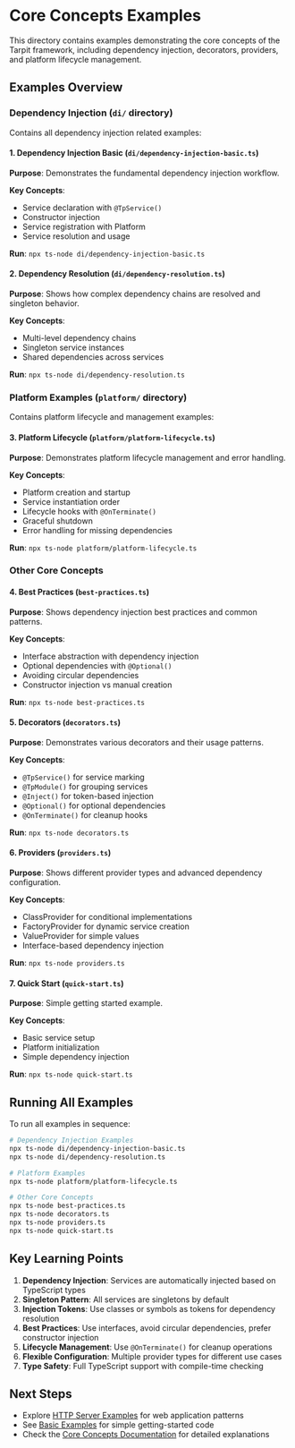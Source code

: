 # Core Concepts Examples

This directory contains examples demonstrating the core concepts of the Tarpit framework, including dependency injection, decorators, providers, and platform lifecycle management.

## Examples Overview

### Dependency Injection (`di/` directory)

Contains all dependency injection related examples:

#### 1. Dependency Injection Basic (`di/dependency-injection-basic.ts`)

**Purpose**: Demonstrates the fundamental dependency injection workflow.

**Key Concepts**:
- Service declaration with `@TpService()`
- Constructor injection
- Service registration with Platform
- Service resolution and usage

**Run**: `npx ts-node di/dependency-injection-basic.ts`

#### 2. Dependency Resolution (`di/dependency-resolution.ts`)

**Purpose**: Shows how complex dependency chains are resolved and singleton behavior.

**Key Concepts**:
- Multi-level dependency chains
- Singleton service instances
- Shared dependencies across services

**Run**: `npx ts-node di/dependency-resolution.ts`

### Platform Examples (`platform/` directory)

Contains platform lifecycle and management examples:

#### 3. Platform Lifecycle (`platform/platform-lifecycle.ts`)

**Purpose**: Demonstrates platform lifecycle management and error handling.

**Key Concepts**:
- Platform creation and startup
- Service instantiation order
- Lifecycle hooks with `@OnTerminate()`
- Graceful shutdown
- Error handling for missing dependencies

**Run**: `npx ts-node platform/platform-lifecycle.ts`

### Other Core Concepts

#### 4. Best Practices (`best-practices.ts`)

**Purpose**: Shows dependency injection best practices and common patterns.

**Key Concepts**:
- Interface abstraction with dependency injection
- Optional dependencies with `@Optional()`
- Avoiding circular dependencies
- Constructor injection vs manual creation

**Run**: `npx ts-node best-practices.ts`

#### 5. Decorators (`decorators.ts`)

**Purpose**: Demonstrates various decorators and their usage patterns.

**Key Concepts**:
- `@TpService()` for service marking
- `@TpModule()` for grouping services
- `@Inject()` for token-based injection
- `@Optional()` for optional dependencies
- `@OnTerminate()` for cleanup hooks

**Run**: `npx ts-node decorators.ts`

#### 6. Providers (`providers.ts`)

**Purpose**: Shows different provider types and advanced dependency configuration.

**Key Concepts**:
- ClassProvider for conditional implementations
- FactoryProvider for dynamic service creation
- ValueProvider for simple values
- Interface-based dependency injection

**Run**: `npx ts-node providers.ts`

#### 7. Quick Start (`quick-start.ts`)

**Purpose**: Simple getting started example.

**Key Concepts**:
- Basic service setup
- Platform initialization
- Simple dependency injection

**Run**: `npx ts-node quick-start.ts`

## Running All Examples

To run all examples in sequence:

```bash
# Dependency Injection Examples
npx ts-node di/dependency-injection-basic.ts
npx ts-node di/dependency-resolution.ts

# Platform Examples
npx ts-node platform/platform-lifecycle.ts

# Other Core Concepts
npx ts-node best-practices.ts
npx ts-node decorators.ts
npx ts-node providers.ts
npx ts-node quick-start.ts
```

## Key Learning Points

1. **Dependency Injection**: Services are automatically injected based on TypeScript types
2. **Singleton Pattern**: All services are singletons by default
3. **Injection Tokens**: Use classes or symbols as tokens for dependency resolution
4. **Best Practices**: Use interfaces, avoid circular dependencies, prefer constructor injection
5. **Lifecycle Management**: Use `@OnTerminate()` for cleanup operations
6. **Flexible Configuration**: Multiple provider types for different use cases
7. **Type Safety**: Full TypeScript support with compile-time checking

## Next Steps

- Explore [HTTP Server Examples](../http-server/) for web application patterns
- See [Basic Examples](../basic/) for simple getting-started code
- Check the [Core Concepts Documentation](https://github.com/isatiso/node-tarpit/blob/main/docs-temp/en/1-core/) for detailed explanations 
